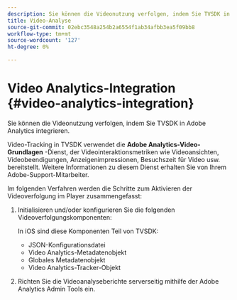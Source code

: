 ```yaml
---
description: Sie können die Videonutzung verfolgen, indem Sie TVSDK in Adobe Analytics integrieren.
title: Video-Analyse
source-git-commit: 02ebc3548a254b2a6554f1ab34afbb3ea5f09bb8
workflow-type: tm+mt
source-wordcount: '127'
ht-degree: 0%

---
```


# Video Analytics-Integration {#video-analytics-integration}

Sie können die Videonutzung verfolgen, indem Sie TVSDK in Adobe Analytics integrieren.

Video-Tracking in TVSDK verwendet die **Adobe Analytics-Video-Grundlagen** -Dienst, der Videointeraktionsmetriken wie Videoansichten, Videobeendigungen, Anzeigenimpressionen, Besuchszeit für Video usw. bereitstellt. Weitere Informationen zu diesem Dienst erhalten Sie von Ihrem Adobe-Support-Mitarbeiter.

Im folgenden Verfahren werden die Schritte zum Aktivieren der Videoverfolgung im Player zusammengefasst:

1. Initialisieren und/oder konfigurieren Sie die folgenden Videoverfolgungskomponenten:

   In iOS sind diese Komponenten Teil von TVSDK:

   * JSON-Konfigurationsdatei
   * Video Analytics-Metadatenobjekt
   * Globales Metadatenobjekt
   * Video Analytics-Tracker-Objekt

1. Richten Sie die Videoanalyseberichte serverseitig mithilfe der Adobe Analytics Admin Tools ein.
